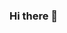 ### Hi there 👋

<!--
**Kehindeajayi01/Kehindeajayi01** is a ✨ _special_ ✨ repository because its `README.md` (this file) appears on your GitHub profile.

Here are some ideas to get you started:

- 🔭 I’m currently working on data integration which involves extracting physical properties and their corresponding values in Materials domain.
- 🌱 I’m currently learning 
- 👯 I’m looking to collaborate on projects involving Natural Laguage Processing and Applied Machine Learning.
- 🤔 I’m looking for help with ...
- 💬 Ask me about ...
- 📫 How to reach me: ...
- 😄 Pronouns: ...
- ⚡ Fun fact: ...
-->
